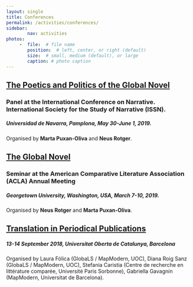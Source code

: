 ```yaml
---
layout: single
title: Conferences
permalink: /activities/conferences/
sidebar:
        nav: activities
photos:
     -  file:  # file name
        position:  # left, center, or right (default)
        size:  # small, medium (default), or large
        caption: # photo caption  
---
```

## [The Poetics and Politics of the Global Novel](https://www.unav.edu/web/narrative-2019/home)
### Panel at the International Conference on Narrative. International Society for the Study of Narrative (ISSN).

##### Universidad de Navarra, Pamplona, May 30-June 1, 2019.
Organised by **Marta Puxan-Oliva** and **Neus Rotger**.


## [The Global Novel](https://www.acla.org/global-novel)
### Seminar at the American Comparative Literature Association (ACLA) Annual Meeting

##### Georgetown University, Washington, USA, March 7-10, 2019.
Organised by **Neus Rotger** and **Marta Puxan-Oliva**.


## [Translation in Periodical Publications](https://mapmodern.wordpress.com/international_conference/)
##### 13-14 September 2018, Universitat Oberta de Catalunya, Barcelona
Organised by Laura Fólica (GlobaLS / MapModern, UOC), Diana Roig Sanz (GlobaLS / MapModern, UOC), Stefania Caristia (Centre de recherche en littérature comparée, Université Paris Sorbonne), Gabriella Gavagnin (MapModern, Universitat de Barcelona).
